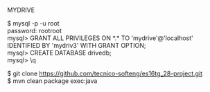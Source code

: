 
  MYDRIVE  
  
  
  $ mysql -p -u root  
  password: rootroot  
  mysql> GRANT ALL PRIVILEGES ON \*.\* TO 'mydrive'@'localhost' IDENTIFIED BY 'mydriv3' WITH GRANT OPTION;  
  mysql> CREATE DATABASE drivedb;  
  mysql> \q  
  
  
  $ git clone https://github.com/tecnico-softeng/es16tg_28-project.git  
  $ mvn clean package exec:java  

